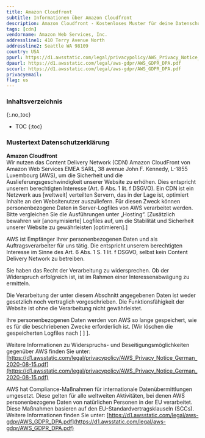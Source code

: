 ```yaml
---
title: Amazon Cloudfront
subtitle: Informationen über Amazon Cloudfront
description: Amazon Cloudfront - Kostenloses Muster für deine Datenschutzerklärung inkl. technischer und juristischer Hinweise.
tags: [cdn]
vendorname: Amazon Web Services, Inc.
addressline1: 410 Terry Avenue North
addressline2: Seattle WA 98109
country: USA
ppurl: https://d1.awsstatic.com/legal/privacypolicy/AWS_Privacy_Notice_German_2020-08-15.pdf
dpaurl: https://d1.awsstatic.com/legal/aws-gdpr/AWS_GDPR_DPA.pdf
sccurl: https://d1.awsstatic.com/legal/aws-gdpr/AWS_GDPR_DPA.pdf
privacyemail:
flag: us
---
```

### Inhaltsverzeichnis
{:.no_toc}
* TOC
{:toc}

### Mustertext Datenschutzerklärung
**Amazon Cloudfront**  
Wir nutzen das Content Delivery Network (CDN) Amazon CloudFront von Amazon Web Services EMEA SARL, 38 avenue John F. Kennedy, L-1855 Luxembourg (AWS), um die Sicherheit und die Auslieferungsgeschwindigkeit unserer Website zu erhöhen. Dies entspricht unserem berechtigten Interesse (Art. 6 Abs. 1 lit. f DSGVO). Ein CDN ist ein Netzwerk aus [weltweit] verteilten Servern, das in der Lage ist, optimiert Inhalte an den Websitenutzer auszuliefern. Für diesen Zweck können personenbezogene Daten in Server-Logfiles von AWS verarbeitet werden. Bitte vergleichen Sie die Ausführungen unter „Hosting“. [Zusätzlich bewahren wir [anonymisierte] Logfiles auf, um die Stabilität und Sicherheit unserer Website zu gewährleisten [optimieren].]

AWS ist Empfänger Ihrer personenbezogenen Daten und als Auftragsverarbeiter für uns tätig. Die entspricht unserem berechtigten Interesse im Sinne des Art. 6 Abs. 1 S. 1 lit. f DSGVO, selbst kein Content Delivery Network zu betreiben.

Sie haben das Recht der Verarbeitung zu widersprechen. Ob der Widerspruch erfolgreich ist, ist im Rahmen einer Interessenabwägung zu ermitteln.

Die Verarbeitung der unter diesem Abschnitt angegebenen Daten ist weder gesetzlich noch vertraglich vorgeschrieben. Die Funktionsfähigkeit der Website ist ohne die Verarbeitung nicht gewährleistet.

Ihre personenbezogenen Daten werden von AWS so lange gespeichert, wie es für die beschriebenen Zwecke erforderlich ist. [Wir löschen die gespeicherten Logfiles nach [ ] ].

Weitere Informationen zu Widerspruchs- und Beseitigungsmöglichkeiten gegenüber AWS finden Sie unter: [https://d1.awsstatic.com/legal/privacypolicy/AWS_Privacy_Notice_German_2020-08-15.pdf](https://d1.awsstatic.com/legal/privacypolicy/AWS_Privacy_Notice_German_2020-08-15.pdf)

AWS hat Compliance-Maßnahmen für internationale Datenübermittlungen umgesetzt. Diese gelten für alle weltweiten Aktivitäten, bei denen AWS personenbezogene Daten von natürlichen Personen in der EU verarbeitet. Diese Maßnahmen basieren auf den EU-Standardvertragsklauseln (SCCs). Weitere Informationen finden Sie unter: [https://d1.awsstatic.com/legal/aws-gdpr/AWS_GDPR_DPA.pdf](https://d1.awsstatic.com/legal/aws-gdpr/AWS_GDPR_DPA.pdf)